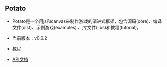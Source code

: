 ## Potato

   * Potato是一个用js和canvas来制作游戏的渐进式框架，包含源码(core)、编译文件(dist)、示例游戏(examples) 、库文件(libs)和教程(tutorial)。

   * 当前版本：v0.6.2

   * [教程](https://www.yuque.com/roanne/potatotutorial)

   * [API文档](https://www.yuque.com/roanne/potatoapi)